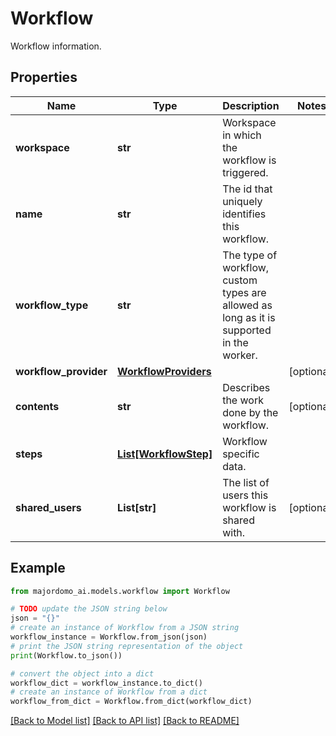 # Workflow

Workflow information.

## Properties

Name | Type | Description | Notes
------------ | ------------- | ------------- | -------------
**workspace** | **str** | Workspace in which the workflow is triggered. | 
**name** | **str** | The id that uniquely identifies this workflow. | 
**workflow_type** | **str** | The type of workflow, custom types are allowed as long as it is  supported in the worker.  | 
**workflow_provider** | [**WorkflowProviders**](WorkflowProviders.md) |  | [optional] 
**contents** | **str** | Describes the work done by the workflow. | [optional] 
**steps** | [**List[WorkflowStep]**](WorkflowStep.md) | Workflow specific data. | 
**shared_users** | **List[str]** | The list of users this workflow is shared with. | [optional] 

## Example

```python
from majordomo_ai.models.workflow import Workflow

# TODO update the JSON string below
json = "{}"
# create an instance of Workflow from a JSON string
workflow_instance = Workflow.from_json(json)
# print the JSON string representation of the object
print(Workflow.to_json())

# convert the object into a dict
workflow_dict = workflow_instance.to_dict()
# create an instance of Workflow from a dict
workflow_from_dict = Workflow.from_dict(workflow_dict)
```
[[Back to Model list]](../README.md#documentation-for-models) [[Back to API list]](../README.md#documentation-for-api-endpoints) [[Back to README]](../README.md)


